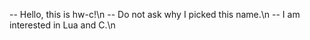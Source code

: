 -- Hello, this is hw-c!\n
-- Do not ask why I picked this name.\n
-- I am interested in Lua and C.\n

<!---
hw-c/hw-c is a ✨ special ✨ repository because its `README.md` (this file) appears on your GitHub profile.
You can click the Preview link to take a look at your changes.
--->
